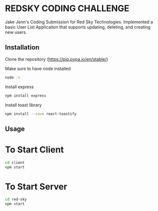 # REDSKY CODING CHALLENGE

Jake Jenn's Coding Submission for Red Sky Technologies. Implemented a basic User List Applicaiton that supports updating, deleting, and creating new users.

## Installation

Clone the repository (https://pip.pypa.io/en/stable/)

Make sure to have node installed

```bash
node -v
```

Install express

```bash
npm install express
```

Install toast library

```bash
npm install --save react-toastify
```



## Usage

# To Start Client

```bash
cd client
npm start
```

# To Start Server

```bash
cd red-sky
npm start
```